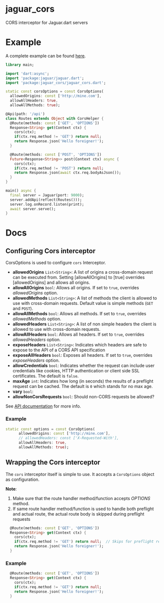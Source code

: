 # jaguar_cors

CORS interceptor for Jaguar.dart servers

# Example

A complete example can be found [here](https://github.com/Jaguar-examples/cors).

```dart
library main;

import 'dart:async';
import 'package:jaguar/jaguar.dart';
import 'package:jaguar_cors/jaguar_cors.dart';

static const corsOptions = const CorsOptions(
  allowedOrigins: const ['http://mine.com'],
  allowAllHeaders: true,
  allowAllMethods: true);

@Api(path: '/api')
class Routes extends Object with CorsHelper {
  @Route(methods: const ['GET', 'OPTIONS'])
  Response<String> get(Context ctx) {
    cors(ctx);
    if(ctx.req.method != 'GET') return null;
    return Response.json('Hello foreigner!');
  }

  @Route(methods: const ['POST', 'OPTIONS'])
  Future<Response<String>> post(Context ctx) async {
    cors(ctx);
    if(ctx.req.method != 'POST') return null;
    return Response.json(await ctx.req.bodyAsJson());
  }
}

main() async {
  final server = Jaguar(port: 9000);
  server.addApi(reflect(Routes()));
  server.log.onRecord.listen(print);
  await server.serve();
}
```

# Docs

## Configuring Cors interceptor

CorsOptions is used to configure `cors` Interceptor.

* **allowedOrigins** `List<String>`: A list of origins a cross-domain request can be executed from. Setting [allowAllOrigins] 
to [true] overrides [allowedOrigins] and allows all origins.
* **allowAllOrigins** `bool`: Allows all origins. If set to `true`, overrides *allowedOrigins* option. 
* **allowedMethods** `List<String>`: A list of methods the client is allowed to use with cross-domain requests. Default 
value is simple methods (`GET` and `POST`).
* **allowAllMethods** `bool`: Allows all methods. If set to `true`, overrides *allowedMethods* option. 
* **allowedHeaders** `List<String>`: A list of non simple headers the client is allowed to use with cross-domain requests.
* **allowAllHeaders** `bool`: Allows all headers. If set to `true`, overrides *allowedHeaders* option. 
* **exposeHeaders** `List<String>`: Indicates which headers are safe to expose to the API of a CORS API specification
* **exposeAllHeaders** `bool`: Exposes all headers. If set to `true`, overrides *exposeHeaders* option. 
* **allowCredentials** `bool`: Indicates whether the request can include user credentials like cookies, HTTP authentication 
or client side SSL certificates. The default is `false`.
* **maxAge** `int`: Indicates how long (in seconds) the results of a preflight request can be cached. The default is `0` 
which stands for no max age.
* **vary** `bool`: 
* **allowNonCorsRequests** `bool`: Should non-CORS requests be allowed?

See [API documentation](https://www.dartdocs.org/documentation/jaguar_cors/latest/jaguar_cors/CorsOptions-class.html) for more info.

### Example

```dart
static const options = const CorsOptions(
      allowedOrigins: const ['http://mine.com'],
      // allowedHeaders: const ['X-Requested-With'],
      allowAllHeaders: true,
      allowAllMethods: true);
```

## Wrapping the Cors interceptor

The `cors` interceptor itself is simple to use. It accepts a `CorsOptions` object as configuration. 

**Note**:
1. Make sure that the route handler method/function accepts *OPTIONS* method.
2. If same route handler method/function is used to handle both preflight and actual route, the actual route body is
skipped during preflight requests

```dart
  @Route(methods: const ['GET', 'OPTIONS'])
  Response<String> get(Context ctx) {
    cors(ctx);
    if(ctx.req.method != 'GET') return null;  // Skips for preflight requests
    return Response.json('Hello foreigner!');
  }
```

### Example

```dart
  @Route(methods: const ['GET', 'OPTIONS'])
  Response<String> get(Context ctx) {
    cors(ctx);
    if(ctx.req.method != 'GET') return null;
    return Response.json('Hello foreigner!');
  }
```